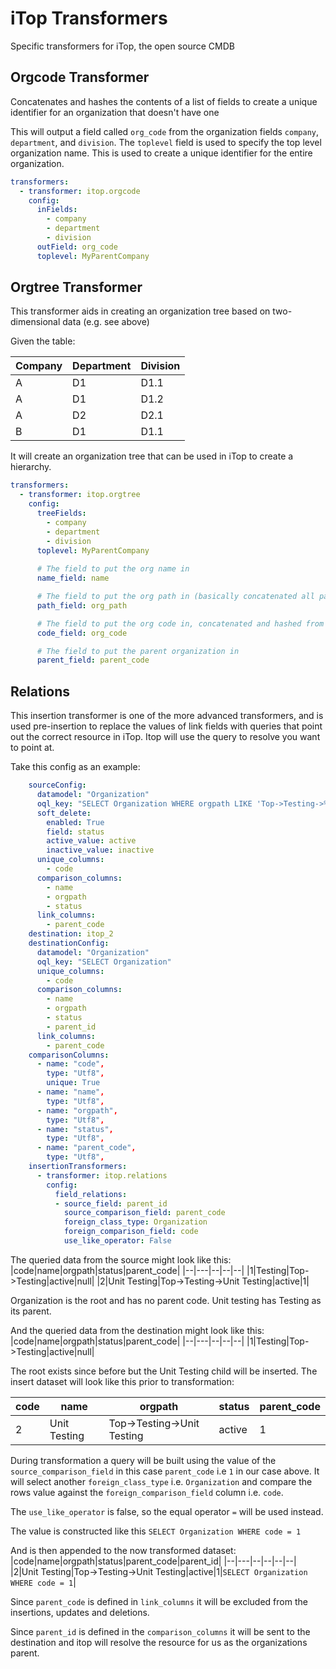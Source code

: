 # iTop Transformers
Specific transformers for iTop, the open source CMDB

## Orgcode Transformer
Concatenates and hashes the contents of a list of fields to create a unique identifier for an organization that doesn't have one

This will output a field called `org_code` from the organization fields `company`, `department`, and `division`. The `toplevel` field is used to specify the top level organization name. This is used to create a unique identifier for the entire organization.

```yaml
transformers:
  - transformer: itop.orgcode
    config:
      inFields:
        - company
        - department
        - division
      outField: org_code
      toplevel: MyParentCompany
```

## Orgtree Transformer
This transformer aids in creating an organization tree based on two-dimensional data (e.g. see above)

Given the table:

| Company | Department | Division |
|---------|------------|----------|
| A       | D1         | D1.1     |
| A       | D1         | D1.2     |
| A       | D2         | D2.1     |
| B       | D1         | D1.1     |

It will create an organization tree that can be used in iTop to create a hierarchy.

```yaml
transformers:
  - transformer: itop.orgtree
    config:
      treeFields:
        - company
        - department
        - division
      toplevel: MyParentCompany
      
      # The field to put the org name in
      name_field: name 

      # The field to put the org path in (basically concatenated all parent levels for any given org level)
      path_field: org_path

      # The field to put the org code in, concatenated and hashed from the org path
      code_field: org_code

      # The field to put the parent organization in
      parent_field: parent_code
```

## Relations
This insertion transformer is one of the more advanced transformers, and is used pre-insertion to replace the values of link fields with queries that point out the correct resource in iTop. Itop will use the query to resolve you want to point at.

Take this config as an example:
```yaml
    sourceConfig:
      datamodel: "Organization"
      oql_key: "SELECT Organization WHERE orgpath LIKE 'Top->Testing->%'"
      soft_delete:
        enabled: True
        field: status
        active_value: active
        inactive_value: inactive
      unique_columns:
        - code
      comparison_columns:
        - name
        - orgpath
        - status
      link_columns:
        - parent_code
    destination: itop_2
    destinationConfig:
      datamodel: "Organization"
      oql_key: "SELECT Organization"
      unique_columns:
        - code
      comparison_columns:
        - name
        - orgpath
        - status
        - parent_id
      link_columns:
        - parent_code
    comparisonColumns:
      - name: "code",
        type: "Utf8",
        unique: True
      - name: "name",
        type: "Utf8",
      - name: "orgpath",
        type: "Utf8",
      - name: "status",
        type: "Utf8",
      - name: "parent_code",
        type: "Utf8",
    insertionTransformers:
      - transformer: itop.relations
        config:
          field_relations:
          - source_field: parent_id
            source_comparison_field: parent_code
            foreign_class_type: Organization
            foreign_comparison_field: code
            use_like_operator: False
```

The queried data from the source might look like this:
|code|name|orgpath|status|parent_code|
|--|---|--|--|--|
|1|Testing|Top->Testing|active|null|
|2|Unit Testing|Top->Testing->Unit Testing|active|1|

Organization is the root and has no parent code. Unit testing has Testing as its parent.


And the queried data from the destination might look like this:
|code|name|orgpath|status|parent_code|
|--|---|--|--|--|
|1|Testing|Top->Testing|active|null|

The root exists since before but the Unit Testing child will be inserted. The insert dataset will look like this prior to transformation:


|code|name|orgpath|status|parent_code|
|--|---|--|--|--|
|2|Unit Testing|Top->Testing->Unit Testing|active|1|

During transformation a query will be built using the value of the `source_comparison_field` in this case `parent_code` i.e `1` in our case above. It will select another `foreign_class_type` i.e. `Organization` and compare the rows value against the `foreign_comparison_field` column i.e. `code`.

The `use_like_operator` is false, so the equal operator `=` will be used instead.

The value is constructed like this `SELECT Organization WHERE code = 1`

And is then appended to the now transformed dataset:
|code|name|orgpath|status|parent_code|parent_id|
|--|---|--|--|--|--|
|2|Unit Testing|Top->Testing->Unit Testing|active|1|`SELECT Organization WHERE code = 1`|

Since `parent_code` is defined in `link_columns` it will be excluded from the insertions, updates and deletions.

Since `parent_id` is defined in the `comparison_columns` it will be sent to the destination and itop will resolve the resource for us as the organizations parent.
